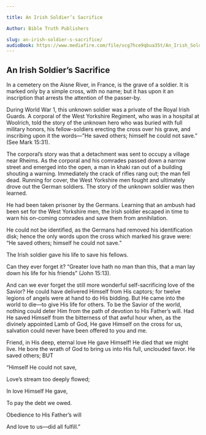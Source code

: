 ```yaml
---

title: An Irish Soldier’s Sacrifice

Author: Bible Truth Publishers

slug: an-irish-soldier-s-sacrifice/
audioBook: https://www.mediafire.com/file/vcg7hce9qbua35t/An_Irish_Soldier%25E2%2580%2599s_Sacrifice.mp3/file
---
```




## An Irish Soldier’s Sacrifice

In a cemetery on the Aisne River, in France, is the grave of a soldier. It is marked only by a simple cross, with no name; but it has upon it an inscription that arrests the attention of the passer-by.

During World War 1, this unknown soldier was a private of the Royal Irish Guards. A corporal of the West Yorkshire Regiment, who was in a hospital at Woolrich, told the story of the unknown hero who was buried with full military honors, his fellow-soldiers erecting the cross over his grave, and inscribing upon it the words—”He saved others; himself he could not save.” (See Mark 15:31).

The corporal’s story was that a detachment was sent to occupy a village near Rheims. As the corporal and his comrades passed down a narrow street and emerged into the open, a man in khaki ran out of a building shouting a warning. Immediately the crack of rifles rang out; the man fell dead. Running for cover, the West Yorkshire men fought and ultimately drove out the German soldiers. The story of the unknown soldier was then learned.

He had been taken prisoner by the Germans. Learning that an ambush had been set for the West Yorkshire men, the Irish soldier escaped in time to warn his on-coming comrades and save them from annihilation.

He could not be identified, as the Germans had removed his identification disk; hence the only words upon the cross which marked his grave were: “He saved others; himself he could not save.”

The Irish soldier gave his life to save his fellows.

Can they ever forget it? “Greater love hath no man than this, that a man lay down his life for his friends” (John 15:13).

And can we ever forget the still more wonderful self-sacrificing love of the Savior? He could have delivered Himself from His captors; for twelve legions of angels were at hand to do His bidding. But He came into the world to die—to give His life for others. To be the Savior of the world, nothing could deter Him from the path of devotion to His Father’s will. Had He saved Himself from the bitterness of that awful hour when, as the divinely appointed Lamb of God, He gave Himself on the cross for us, salvation could never have been offered to you and me.

Friend, in His deep, eternal love He gave Himself! He died that we might live. He bore the wrath of God to bring us into His full, unclouded favor. He saved others; BUT

“Himself He could not save,

Love’s stream too deeply flowed;

In love Himself He gave,

To pay the debt we owed.

Obedience to His Father’s will

And love to us—did all fulfill.”